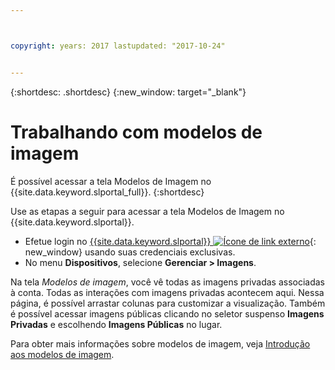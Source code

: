 ```yaml
---



copyright: years: 2017 lastupdated: "2017-10-24"


---
```


{:shortdesc: .shortdesc}
{:new_window: target="_blank"}

# Trabalhando com modelos de imagem
É possível acessar a tela Modelos de Imagem no {{site.data.keyword.slportal_full}}.
{:shortdesc}

Use as etapas a seguir para acessar a tela Modelos de Imagem no {{site.data.keyword.slportal}}.

* Efetue login no [{{site.data.keyword.slportal}} ![Ícone de link externo](../icons/launch-glyph.svg "Ícone de link externo")](https://control.softlayer.com/){: new_window} usando suas credenciais exclusivas.
* No menu **Dispositivos**, selecione **Gerenciar > Imagens**.

Na tela *Modelos de imagem*, você vê todas as imagens privadas associadas à conta. Todas as interações com imagens privadas acontecem aqui. Nessa página, é possível arrastar colunas para customizar a visualização. Também é possível acessar imagens públicas clicando no seletor suspenso **Imagens Privadas** e escolhendo **Imagens Públicas** no lugar. 

Para obter mais informações sobre modelos de imagem, veja [Introdução aos modelos de imagem](/docs/infrastructure/image-templates/image_index.html).








